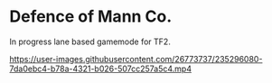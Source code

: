 # Defence of Mann Co.

In progress lane based gamemode for TF2.

https://user-images.githubusercontent.com/26773737/235296080-7da0ebc4-b78a-4321-b026-507cc257a5c4.mp4
